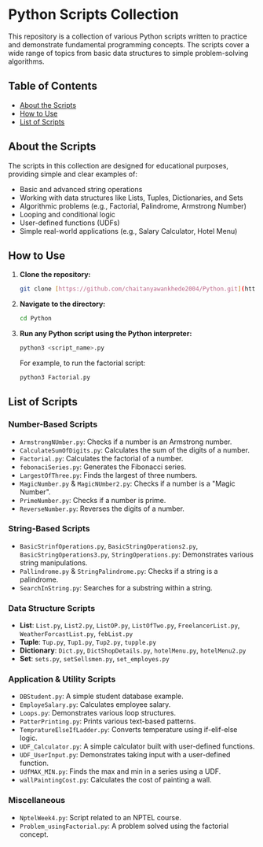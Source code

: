 # Python Scripts Collection

This repository is a collection of various Python scripts written to practice and demonstrate fundamental programming concepts. The scripts cover a wide range of topics from basic data structures to simple problem-solving algorithms.

## Table of Contents
* [About the Scripts](#about-the-scripts)
* [How to Use](#how-to-use)
* [List of Scripts](#list-of-scripts)

## About the Scripts
The scripts in this collection are designed for educational purposes, providing simple and clear examples of:
- Basic and advanced string operations
- Working with data structures like Lists, Tuples, Dictionaries, and Sets
- Algorithmic problems (e.g., Factorial, Palindrome, Armstrong Number)
- Looping and conditional logic
- User-defined functions (UDFs)
- Simple real-world applications (e.g., Salary Calculator, Hotel Menu)

## How to Use
1. **Clone the repository:**
   ```bash
   git clone [https://github.com/chaitanyawankhede2004/Python.git](https://github.com/chaitanyawankhede2004/Python.git)
   ```
2. **Navigate to the directory:**
   ```bash
   cd Python
   ```
3. **Run any Python script using the Python interpreter:**
   ```bash
   python3 <script_name>.py
   ```
   For example, to run the factorial script:
   ```bash
   python3 Factorial.py
   ```

## List of Scripts

### Number-Based Scripts
- `ArmstrongNUmber.py`: Checks if a number is an Armstrong number.
- `CalculateSumOfDigits.py`: Calculates the sum of the digits of a number.
- `Factorial.py`: Calculates the factorial of a number.
- `febonaciSeries.py`: Generates the Fibonacci series.
- `LargestOfThree.py`: Finds the largest of three numbers.
- `MagicNumber.py` & `MagicNUmber2.py`: Checks if a number is a "Magic Number".
- `PrimeNumber.py`: Checks if a number is prime.
- `ReverseNumber.py`: Reverses the digits of a number.

### String-Based Scripts
- `BasicStrinfOperations.py`, `BasicStringOperations2.py`, `BasicStringOperations3.py`, `StringOperations.py`: Demonstrates various string manipulations.
- `Pallindrome.py` & `StringPalindrome.py`: Checks if a string is a palindrome.
- `SearchInString.py`: Searches for a substring within a string.

### Data Structure Scripts
- **List**: `List.py`, `List2.py`, `ListOP.py`, `ListOfTwo.py`, `FreelancerList.py`, `WeatherForcastList.py`, `febList.py`
- **Tuple**: `Tup.py`, `Tup1.py`, `Tup2.py`, `tupple.py`
- **Dictionary**: `Dict.py`, `DictShopDetails.py`, `hotelMenu.py`, `hotelMenu2.py`
- **Set**: `sets.py`, `setSellsmen.py`, `set_employes.py`

### Application & Utility Scripts
- `DBStudent.py`: A simple student database example.
- `EmployeSalary.py`: Calculates employee salary.
- `Loops.py`: Demonstrates various loop structures.
- `PatterPrinting.py`: Prints various text-based patterns.
- `TempratureElseIfLadder.py`: Converts temperature using if-elif-else logic.
- `UDF_Calculator.py`: A simple calculator built with user-defined functions.
- `UDF_UserInput.py`: Demonstrates taking input with a user-defined function.
- `UdfMAX_MIN.py`: Finds the max and min in a series using a UDF.
- `wallPaintingCost.py`: Calculates the cost of painting a wall.

### Miscellaneous
- `NptelWeek4.py`: Script related to an NPTEL course.
- `Problem_usingFactorial.py`: A problem solved using the factorial concept.
